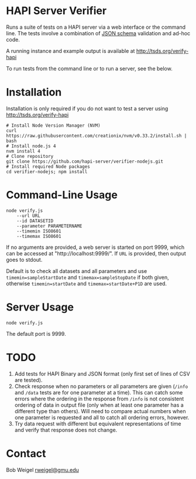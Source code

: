# HAPI Server Verifier

Runs a suite of tests on a HAPI server via a web interface or the command line. The tests involve a combination of [JSON schema](https://github.com/hapi-server/verifier-nodejs/tree/master/schemas) validation and ad-hoc code.

A running instance and example output is available at http://tsds.org/verify-hapi

To run tests from the command line or to run a server, see the below.

# Installation

Installation is only required if you do not want to test a server using http://tsds.org/verify-hapi

```
# Install Node Version Manager (NVM)
curl https://raw.githubusercontent.com/creationix/nvm/v0.33.2/install.sh | bash
# Install node.js 4
nvm install 4
# Clone repository
git clone https://github.com/hapi-server/verifier-nodejs.git
# Install required Node packages
cd verifier-nodejs; npm install
```

# Command-Line Usage

```
node verify.js 
	--url URL 
	--id DATASETID 
	--parameter PARAMETERNAME 
	--timemin ISO8601 
	--timemax ISO8601
```

If no arguments are provided, a web server is started on port 9999, which can be accessed at "http://localhost:9999/".  If `URL` is provided, then output goes to stdout.

Default is to check all datasets and all parameters and use `timemin=sampleStartDate` and `timemax=sampleStopDate` if both given, otherwise `timemin=startDate` and `timemax=startDate+P1D` are used.

# Server Usage

```
node verify.js
```
The default port is 9999.

# TODO

1. Add tests for HAPI Binary and JSON format (only first set of lines of CSV are tested).
2. Check response when no parameters or all parameters are given (`/info` and `/data` tests are for one parameter at a time).  This can catch some errors where the ordering in the response from `/info` is not consistent ordering of data in output file (only when at least one parameter has a different type than others). Will need to compare actual numbers when one parameter is requested and all to catch all ordering errors, however.
3. Try data request with different but equivalent representations of time and verify that response does not change.

# Contact

Bob Weigel <rweigel@gmu.edu>
